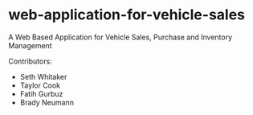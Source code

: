 # web-application-for-vehicle-sales
A Web Based Application for Vehicle Sales, Purchase and Inventory Management

Contributors:
- Seth Whitaker
- Taylor Cook
- Fatih Gurbuz
- Brady Neumann
